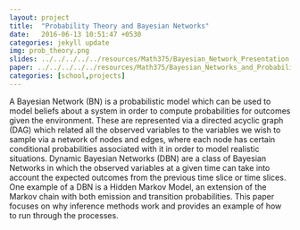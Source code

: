 ```yaml
---
layout: project
title:  "Probability Theory and Bayesian Networks"
date:   2016-06-13 10:51:47 +0530
categories: jekyll update
img: prob_theory.png
slides: ../../../../../resources/Math375/Bayesian_Network_Presentation.pdf
paper: ../../../../../resources/Math375/Bayesian_Networks_and_Probabilistic_Inference.pdf
categories: [school,projects]
---
```


A Bayesian Network (BN) is a probabilistic model which can be used to model beliefs about a system in order to compute probabilities for outcomes given the environment. These are represented via a directed acyclic graph (DAG) which related all the observed variables to the variables we wish to sample via a network of nodes and edges, where each node has certain conditional probabilities associated with it in order to model realistic situations. Dynamic Bayesian Networks (DBN) are a class of Bayesian Networks in which the observed variables at a given time can take into account the expected outcomes from the previous time slice or time slices. One example of a DBN is a Hidden Markov Model, an extension of the Markov chain with both emission and transition probabilities. This paper focuses on why inference methods work and provides an example of how to run through the processes.

